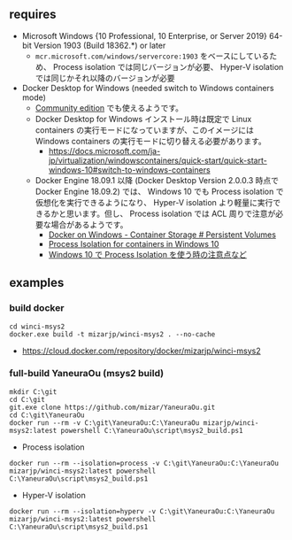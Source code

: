 ## requires

- Microsoft Windows {10 Professional, 10 Enterprise, or Server 2019} 64-bit Version 1903 (Build 18362.*) or later
  - `mcr.microsoft.com/windows/servercore:1903` をベースにしているため、 Process isolation では同じバージョンが必要、 Hyper-V isolation では同じかそれ以降のバージョンが必要
- Docker Desktop for Windows (needed switch to Windows containers mode)
  - [Community edition](https://hub.docker.com/editions/community/docker-ce-desktop-windows) でも使えるようです。
  - Docker Desktop for Windows インストール時は既定で Linux containers の実行モードになっていますが、このイメージには Windows containers の実行モードに切り替える必要があります。
    - https://docs.microsoft.com/ja-jp/virtualization/windowscontainers/quick-start/quick-start-windows-10#switch-to-windows-containers
  - Docker Engine 18.09.1 以降 (Docker Desktop Version 2.0.0.3 時点で Docker Engine 18.09.2) では、 Windows 10 でも Process isolation で仮想化を実行できるようになり、 Hyper-V isolation より軽量に実行できるかと思います。但し、 Process isolation では ACL 周りで注意が必要な場合があるようです。
    - [Docker on Windows - Container Storage # Persistent Volumes](https://docs.microsoft.com/en-us/virtualization/windowscontainers/manage-containers/container-storage#persistent-volumes)
    - [Process Isolation for containers in Windows 10](https://blogs.msdn.microsoft.com/freddyk/2019/01/13/process-isolation-for-containers-in-windows-10/)
    - [Windows 10 で Process Isolation を使う時の注意点など](https://blog.shibayan.jp/entry/20190208/1549617101)

## examples

### build docker

```
cd winci-msys2
docker.exe build -t mizarjp/winci-msys2 . --no-cache
```

- https://cloud.docker.com/repository/docker/mizarjp/winci-msys2

### full-build YaneuraOu (msys2 build)

```
mkdir C:\git
cd C:\git
git.exe clone https://github.com/mizar/YaneuraOu.git
cd C:\git\YaneuraOu
docker run --rm -v C:\git\YaneuraOu:C:\YaneuraOu mizarjp/winci-msys2:latest powershell C:\YaneuraOu\script\msys2_build.ps1
```

- Process isolation

```
docker run --rm --isolation=process -v C:\git\YaneuraOu:C:\YaneuraOu mizarjp/winci-msys2:latest powershell C:\YaneuraOu\script\msys2_build.ps1
```

- Hyper-V isolation

```
docker run --rm --isolation=hyperv -v C:\git\YaneuraOu:C:\YaneuraOu mizarjp/winci-msys2:latest powershell C:\YaneuraOu\script\msys2_build.ps1
```
